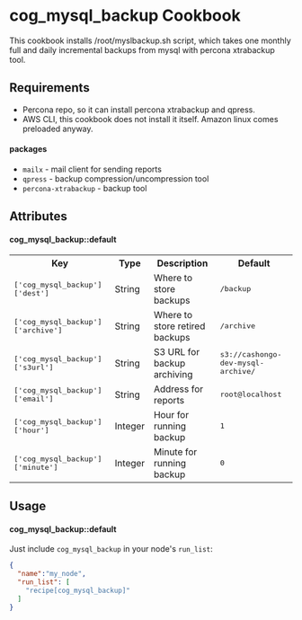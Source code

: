 cog_mysql_backup Cookbook
=========================
This cookbook installs /root/myslbackup.sh script, which takes one monthly full and
daily incremental backups from mysql with percona xtrabackup tool.


Requirements
------------
* Percona repo, so it can install percona xtrabackup and qpress.
* AWS CLI, this cookbook does not install it itself. Amazon linux comes preloaded
anyway.

#### packages
- `mailx` - mail client for sending reports
- `qpress` - backup compression/uncompression tool
- `percona-xtrabackup` - backup tool

Attributes
----------
#### cog_mysql_backup::default
<table>
  <tr>
    <th>Key</th>
    <th>Type</th>
    <th>Description</th>
    <th>Default</th>
  </tr>
  <tr>
    <td><tt>['cog_mysql_backup']['dest']</tt></td>
    <td>String</td>
    <td>Where to store backups</td>
    <td><tt>/backup</tt></td>
  </tr>
  <tr>
    <td><tt>['cog_mysql_backup']['archive']</tt></td>
    <td>String</td>
    <td>Where to store retired backups</td>
    <td><tt>/archive</tt></td>
  </tr>
  <tr>
    <td><tt>['cog_mysql_backup']['s3url']</tt></td>
    <td>String</td>
    <td>S3 URL for backup archiving</td>
    <td><tt>s3://cashongo-dev-mysql-archive/</tt></td>
  </tr>
  <tr>
    <td><tt>['cog_mysql_backup']['email']</tt></td>
    <td>String</td>
    <td>Address for reports</td>
    <td><tt>root@localhost</tt></td>
  </tr>
  <tr>
    <td><tt>['cog_mysql_backup']['hour']</tt></td>
    <td>Integer</td>
    <td>Hour for running backup</td>
    <td><tt>1</tt></td>
  </tr>
  <tr>
    <td><tt>['cog_mysql_backup']['minute']</tt></td>
    <td>Integer</td>
    <td>Minute for running backup</td>
    <td><tt>0</tt></td>
  </tr>
</table>

Usage
-----
#### cog_mysql_backup::default

Just include `cog_mysql_backup` in your node's `run_list`:

```json
{
  "name":"my_node",
  "run_list": [
    "recipe[cog_mysql_backup]"
  ]
}
```
